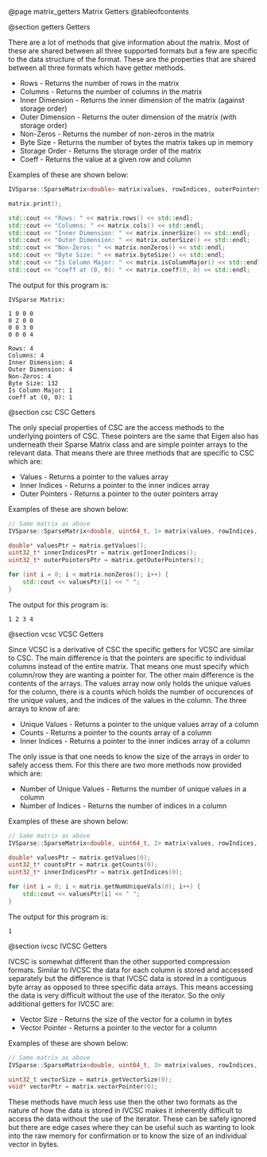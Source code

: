 @page matrix_getters Matrix Getters
@tableofcontents

@section getters Getters

There are a lot of methods that give information about the matrix. Most of these are shared between all three supported formats but a few are specific to the data structure of the format. These are the properties that are shared between all three formats which have getter methods.

* Rows - Returns the number of rows in the matrix
* Columns - Returns the number of columns in the matrix
* Inner Dimension - Returns the inner dimension of the matrix (against storage order)
* Outer Dimension - Returns the outer dimension of the matrix (with storage order)
* Non-Zeros - Returns the number of non-zeros in the matrix
* Byte Size - Returns the number of bytes the matrix takes up in memory
* Storage Order - Returns the storage order of the matrix
* Coeff - Returns the value at a given row and column

Examples of these are shown below:

```cpp
IVSparse::SparseMatrix<double> matrix(values, rowIndices, outerPointers, rows, cols, nnz);

matrix.print();

std::cout << "Rows: " << matrix.rows() << std::endl;
std::cout << "Columns: " << matrix.cols() << std::endl;
std::cout << "Inner Dimension: " << matrix.innerSize() << std::endl;
std::cout << "Outer Dimension: " << matrix.outerSize() << std::endl;
std::cout << "Non-Zeros: " << matrix.nonZeros() << std::endl;
std::cout << "Byte Size: " << matrix.byteSize() << std::endl;
std::cout << "Is Column Major: " << matrix.isColumnMajor() << std::endl;
std::cout << "coeff at (0, 0): " << matrix.coeff(0, 0) << std::endl;
```

The output for this program is:

```
IVSparse Matrix:

1 0 0 0
0 2 0 0
0 0 3 0
0 0 0 4

Rows: 4
Columns: 4
Inner Dimension: 4
Outer Dimension: 4
Non-Zeros: 4
Byte Size: 132
Is Column Major: 1
coeff at (0, 0): 1
```

@section csc CSC Getters

The only special properties of CSC are the access methods to the underlying pointers of CSC. These pointers are the same that Eigen also has underneath their Sparse Matrix class and are simple pointer arrays to the relevant data. That means there are three methods that are specific to CSC which are:

* Values - Returns a pointer to the values array
* Inner Indices - Returns a pointer to the inner indices array
* Outer Pointers - Returns a pointer to the outer pointers array

Examples of these are shown below:

```cpp
// Same matrix as above
IVSparse::SparseMatrix<double, uint64_t, 1> matrix(values, rowIndices, outerPointers, rows, cols, nnz);

double* valuesPtr = matrix.getValues();
uint32_t* innerIndicesPtr = matrix.getInnerIndices();
uint32_t* outerPointersPtr = matrix.getOuterPointers();

for (int i = 0; i < matrix.nonZeros(); i++) {
    std::cout << valuesPtr[i] << " ";
}
```

The output for this program is:

```
1 2 3 4
```

@section vcsc VCSC Getters

Since VCSC is a derivative of CSC the specific getters for VCSC are similar to CSC. The main difference is that the pointers are specific to individual columns instead of the entire matrix. That means one must specify which column/row they are wanting a pointer for. The other main difference is the contents of the arrays. The values array now only holds the unique values for the column, there is a counts which holds the number of occurences of the unique values, and the indices of the values in the column. The three arrays to know of are:

* Unique Values - Returns a pointer to the unique values array of a column
* Counts - Returns a pointer to the counts array of a column
* Inner Indices - Returns a pointer to the inner indices array of a column

The only issue is that one needs to know the size of the arrays in order to safely access them. For this there are two more methods now provided which are:

* Number of Unique Values - Returns the number of unique values in a column
* Number of Indices - Returns the number of indices in a column

Examples of these are shown below:

```cpp
// Same matrix as above
IVSparse::SparseMatrix<double, uint64_t, 2> matrix(values, rowIndices, outerPointers, rows, cols, nnz);

double* valuesPtr = matrix.getValues(0);
uint32_t* countsPtr = matrix.getCounts(0);
uint32_t* innerIndicesPtr = matrix.getIndices(0);

for (int i = 0; i < matrix.getNumUniqueVals(0); i++) {
    std::cout << valuesPtr[i] << " ";
}
```

The output for this program is:

```
1
```

@section ivcsc IVCSC Getters

IVCSC is somewhat different than the other supported compression formats. Similar to IVCSC the data for each column is stored and accessed separately but the difference is that IVCSC data is stored in a contiguous byte array as opposed to three specific data arrays. This means accessing the data is very difficult without the use of the iterator. So the only additional getters for IVCSC are:

* Vector Size - Returns the size of the vector for a column in bytes
* Vector Pointer - Returns a pointer to the vector for a column

Examples of these are shown below:

```cpp
// Same matrix as above
IVSparse::SparseMatrix<double, uint64_t, 3> matrix(values, rowIndices, outerPointers, rows, cols, nnz);

uint32_t vectorSize = matrix.getVectorSize(0);
void* vectorPtr = matrix.vectorPointer(0);
```

These methods have much less use then the other two formats as the nature of how the data is stored in IVCSC makes it inherently difficult to access the data without the use of the iterator. These can be safely ignored but there are edge cases where they can be useful such as wanting to look into the raw memory for confirmation or to know the size of an individual vector in bytes. 